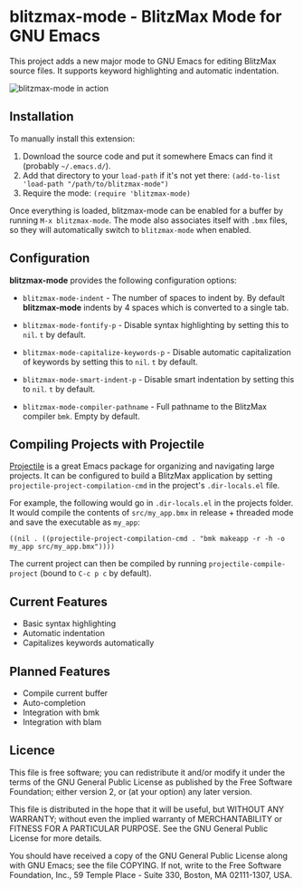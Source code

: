 # blitzmax-mode - BlitzMax Mode for GNU Emacs

This project adds a new major mode to GNU Emacs for editing BlitzMax source
files. It supports keyword highlighting and automatic indentation.

![blitzmax-mode in action](https://www.sodaware.net/assets/images/projects/blitzmax-mode/blitzmax-mode-screenshot.png)


## Installation

To manually install this extension:

  1. Download the source code and put it somewhere Emacs can find it (probably
     `~/.emacs.d/`).
  2. Add that directory to your `load-path` if it's not yet there: 
    `(add-to-list 'load-path "/path/to/blitzmax-mode")`
  3. Require the mode:
     `(require 'blitzmax-mode)`

Once everything is loaded, blitzmax-mode can be enabled for a buffer by running
`M-x blitzmax-mode`. The mode also associates itself with `.bmx` files, so they
will automatically switch to `blitzmax-mode` when enabled.


## Configuration

**blitzmax-mode** provides the following configuration options:

* `blitzmax-mode-indent` - The number of spaces to indent by. By default
  **blitzmax-mode** indents by 4 spaces which is converted to a single tab.

* `blitzmax-mode-fontify-p` - Disable syntax highlighting by setting this to
  `nil`. `t` by default.

* `blitzmax-mode-capitalize-keywords-p` - Disable automatic capitalization of
  keywords by setting this to `nil`. `t` by default.

* `blitzmax-mode-smart-indent-p` - Disable smart indentation by setting this to
  `nil`. `t` by default.

* `blitzmax-mode-compiler-pathname` - Full pathname to the BlitzMax compiler
  `bmk`. Empty by default.


## Compiling Projects with Projectile

[Projectile](https://github.com/bbatsov/projectile) is a great Emacs package for
organizing and navigating large projects. It can be configured to build a
BlitzMax application by setting `projectile-project-compilation-cmd` in the
project's `.dir-locals.el` file.

For example, the following would go in `.dir-locals.el` in the projects
folder. It would compile the contents of `src/my_app.bmx` in release + threaded
mode and save the executable as `my_app`:

```elisp
((nil . ((projectile-project-compilation-cmd . "bmk makeapp -r -h -o my_app src/my_app.bmx"))))
```

The current project can then be compiled by running `projectile-compile-project`
(bound to `C-c p c` by default).


## Current Features

* Basic syntax highlighting
* Automatic indentation
* Capitalizes keywords automatically


## Planned Features

* Compile current buffer
* Auto-completion
* Integration with bmk
* Integration with blam


## Licence

This file is free software; you can redistribute it and/or modify it under the
terms of the GNU General Public License as published by the Free Software
Foundation; either version 2, or (at your option) any later version.

This file is distributed in the hope that it will be useful, but WITHOUT ANY
WARRANTY; without even the implied warranty of MERCHANTABILITY or FITNESS FOR A
PARTICULAR PURPOSE. See the GNU General Public License for more details.

You should have received a copy of the GNU General Public License along with GNU
Emacs; see the file COPYING.  If not, write to the Free Software Foundation,
Inc., 59 Temple Place - Suite 330, Boston, MA 02111-1307, USA.
